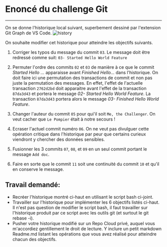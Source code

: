 # Enoncé du challenge Git
----

On se donne l'historique local suivant, superbement dessiné par l'extension Git Graph de VS Code.
![history](images/bad-history.png)

On souhaite modifier cet historique pour atteindre les objectifs suivants.

1. Corriger les typos du message du commit `03`. Le message doit être redressé comme suit: `03- Started Hello World Feature`

2. Permuter l'ordre des commits `02` et `03` de manière à ce que le commit _Started Hello ..._ apparaisse avant _Finished Hello..._ dans l'historique.  On doit faire ici une permutation des transactions de commit et non pas juste la permutation des messages. En effet, l'effet de l'actuelle transaction `2762d2bd` doit apparaitre avant l'effet de la transaction `87da3d43` et portera le message _02- Started Hello World Feature_. La transaction `87da3d43` portera alors le message _03- Finished Hello World Feature_.

3. Changer l'auteur du commit `05` pour qui'il soit `Me, the Challenger`. On veut cacher que `Le Pompier` était à notre secours !

4. Ecraser l'actuel commit numéro `06`. On ne veut pas divulguer cette opération critique dans l'historique par peur que certains curieux viendront y chercher des données sensibles.

5. Fusionner les 3 commits `07`, `08`, et `09` en un seul commit portant le message `Add doc`.

6. Faire en sorte que le commit `11` soit une continuité du commit `10` et qu'il en conserve le message.

## Travail demandé: 
- Recréer l'historique montré ci-haut en utilisant le script bash ci-joint.
- Travailler sur l'historique pour implémenter les 6 objectifs listés ci-haut.  Il n'est pas question de modifier le script bash, il faut travailler sur l'historique produit par ce script avec les outils git (et surtout le git rebase -i).
- Pusher votre historique modifié sur un Repo Cloud privé, auquel vous m'accordiez gentillement le droit de lecture. Y inclure un petit markdown Readme.md listant les opérations que vous avez réalisé pour atteindre chacun des objectifs.
